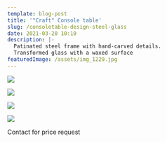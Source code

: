 ```yaml
---
template: blog-post
title: '"Craft" Console table'
slug: /consoletable-design-steel-glass
date: 2021-03-20 10:10
description: |-
  Patinated steel frame with hand-carved details. 
  Transformed glass with a waxed surface
featuredImage: /assets/img_1229.jpg
---
```

![](/assets/img_1229.jpg)

![](/assets/img_1413.jpg)

![](/assets/img_1228.jpg)

![](/assets/img_1246-copy.jpg)

Contact for price request